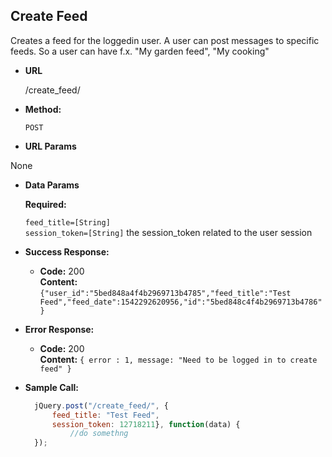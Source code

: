 **Create Feed**
----
  Creates a feed for the loggedin user. A user can post messages to specific
  feeds. So a user can have f.x. "My garden feed", "My cooking"

* **URL**

  /create_feed/

* **Method:**

  `POST`
  
*  **URL Params**

None

* **Data Params**

     **Required:**
 
   `feed_title=[String]`<br />
   `session_token=[String]` the session_token related to the user session<br />

* **Success Response:**

  * **Code:** 200 <br />
    **Content:** `{"user_id":"5bed848a4f4b2969713b4785","feed_title":"Test Feed","feed_date":1542292620956,"id":"5bed848c4f4b2969713b4786"}`
 
* **Error Response:**

  * **Code:** 200  <br />
    **Content:** `{ error : 1, message: "Need to be logged in to create feed" }`



* **Sample Call:**

  ```javascript
    jQuery.post("/create_feed/", { 
        feed_title: "Test Feed",
        session_token: 12718211}, function(data) {
            //do somethng
    });
  ```